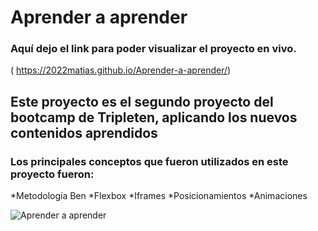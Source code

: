 # Aprender a aprender
### Aquí dejo el link para poder visualizar el proyecto en vivo.
( https://2022matias.github.io/Aprender-a-aprender/)

## Este proyecto es el segundo proyecto del bootcamp de Tripleten, aplicando los nuevos contenidos aprendidos
### Los principales conceptos que fueron utilizados en este proyecto fueron:
*Metodología Ben
*Flexbox
*Iframes
*Posicionamientos
*Animaciones

![ Aprender a aprender](./images/gifAprender.gif)
